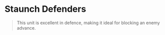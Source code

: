 # Staunch Defenders

> This unit is excellent in defence, making it ideal for blocking an enemy advance.
